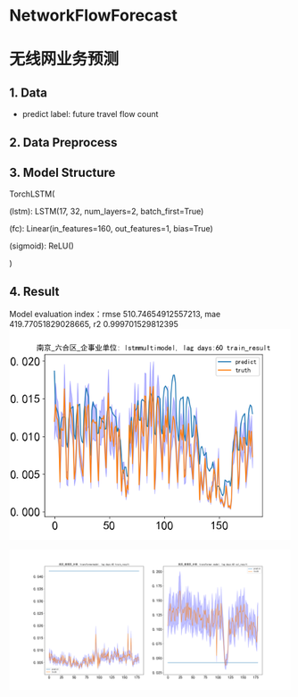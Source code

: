 # NetworkFlowForecast
# 无线网业务预测

## 1. Data 

- predict label: future travel flow count

## 2. Data Preprocess



## 3. Model Structure
TorchLSTM(


(lstm): LSTM(17, 32, num_layers=2, batch_first=True)


(fc): Linear(in_features=160, out_features=1, bias=True)


(sigmoid): ReLU()


)


## 4. Result
Model evaluation index：rmse 510.74654912557213, mae 419.77051829028665, r2 0.999701529812395
![avatar](./figures/train_TrainBeforeSum.png)

![avatar](./figures/val_TrainBeforeSum.png)